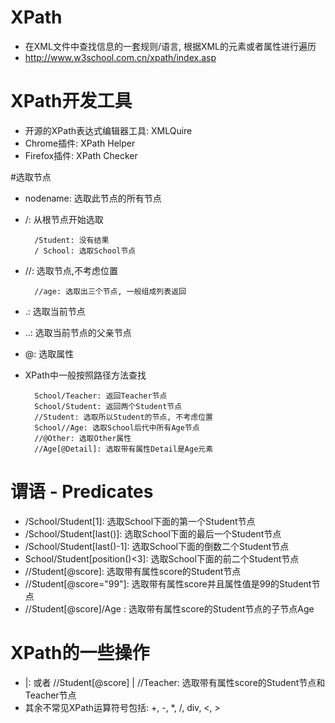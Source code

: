 # XPath
- 在XML文件中查找信息的一套规则/语言, 根据XML的元素或者属性进行遍历
- http://www.w3school.com.cn/xpath/index.asp

# XPath开发工具
- 开源的XPath表达式编辑器工具: XMLQuire
- Chrome插件: XPath Helper
- Firefox插件: XPath Checker

#选取节点
- nodename: 选取此节点的所有节点
- /: 从根节点开始选取
        
        /Student: 没有结果
        / School: 选取School节点
- //: 选取节点,不考虑位置
        
        //age: 选取出三个节点, 一般组成列表返回
- .: 选取当前节点
- ..: 选取当前节点的父亲节点
- @: 选取属性
- XPath中一般按照路径方法查找
       
        School/Teacher: 返回Teacher节点
        School/Student: 返回两个Student节点
        //Student: 选取所以Student的节点, 不考虑位置
        School//Age: 选取School后代中所有Age节点
        //@Other: 选取Other属性
        //Age[@Detail]: 选取带有属性Detail是Age元素
        

# 谓语 - Predicates
- /School/Student[1]: 选取School下面的第一个Student节点
- /School/Student[last()]: 选取School下面的最后一个Student节点
- /School/Student[last()-1]: 选取School下面的倒数二个Student节点
- School/Student[position()<3]: 选取School下面的前二个Student节点
- //Student[@score]: 选取带有属性score的Student节点
- //Student[@score="99"]: 选取带有属性score并且属性值是99的Student节点
- //Student[@score]/Age : 选取带有属性score的Student节点的子节点Age


# XPath的一些操作
- |: 或者
        //Student[@score] | //Teacher: 选取带有属性score的Student节点和Teacher节点
- 其余不常见XPath运算符号包括: +, -, *, /, div, <, >